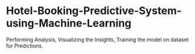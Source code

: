 # Hotel-Booking-Predictive-System-using-Machine-Learning
Performing Analysis, Visualizing the Insights, Training the model on dataset for Predictions.
